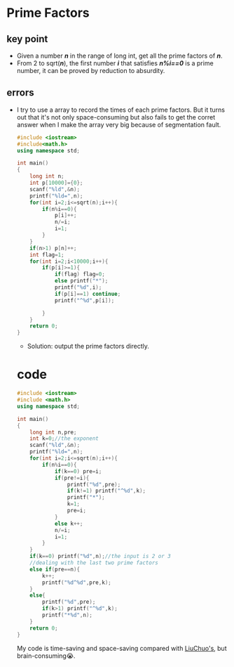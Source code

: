# Prime Factors
## key point
* Given a number ***n*** in the range of long int, get all the prime factors of ***n***. 
* From 2 to sqrt(***n***), the first number ***i*** that satisfies ***n%i==0*** is a prime number, it can be proved by reduction to absurdity.
## errors
* I try to use a array to record the times of each prime factors. But it turns out that it's not only space-consuming but also fails to get the corret answer when I make the array very big because of segmentation fault.
    ```cpp
    #include <iostream>
    #include<math.h>
    using namespace std;

    int main()
    {
        long int n;
        int p[10000]={0};
        scanf("%ld",&n);
        printf("%ld=",n);
        for(int i=2;i<=sqrt(n);i++){
            if(n%i==0){
                p[i]++;
                n/=i;
                i=1;
            }
        }
        if(n>1) p[n]++;
        int flag=1;
        for(int i=2;i<10000;i++){
            if(p[i]>=1){
                if(flag) flag=0;
                else printf("*");
                printf("%d",i);
                if(p[i]==1) continue;
                printf("^%d",p[i]);

            }
        }
        return 0;
    }
    ```
    * Solution: output the prime factors directly.
  # code
    ```cpp
    #include <iostream>
    #include <math.h>
    using namespace std;

    int main()
    {
        long int n,pre;
        int k=0;//the exponent
        scanf("%ld",&n);
        printf("%ld=",n);
        for(int i=2;i<=sqrt(n);i++){
            if(n%i==0){
                if(k==0) pre=i;
                if(pre!=i){
                    printf("%d",pre);
                    if(k!=1) printf("^%d",k);
                    printf("*");
                    k=1;
                    pre=i;
                }
                else k++;
                n/=i;
                i=1;
            }
        }
        if(k==0) printf("%d",n);//the input is 2 or 3
        //dealing with the last two prime factors
        else if(pre==n){
            k++;
            printf("%d^%d",pre,k);
        }
        else{
            printf("%d",pre);
            if(k>1) printf("^%d",k);
            printf("*%d",n);
        }
        return 0;
    }
    ```
    My code is time-saving and space-saving compared with [LiuChuo's](https://blog.csdn.net/liuchuo/article/details/52261852), but brain-consuming😭.